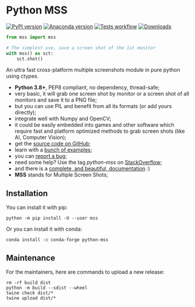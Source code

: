# Python MSS

[![PyPI version](https://badge.fury.io/py/mss.svg)](https://badge.fury.io/py/mss)
[![Anaconda version](https://anaconda.org/conda-forge/python-mss/badges/version.svg)](https://anaconda.org/conda-forge/python-mss)
[![Tests workflow](https://github.com/BoboTiG/python-mss/actions/workflows/tests.yml/badge.svg?branch=master)](https://github.com/BoboTiG/python-mss/actions/workflows/tests.yml)
[![Downloads](https://static.pepy.tech/personalized-badge/mss?period=total&units=international_system&left_color=black&right_color=orange&left_text=Downloads)](https://pepy.tech/project/mss)

```python
from mss import mss

# The simplest use, save a screen shot of the 1st monitor
with mss() as sct:
    sct.shot()
```

An ultra fast cross-platform multiple screenshots module in pure python using ctypes.

- **Python 3.8+**, PEP8 compliant, no dependency, thread-safe;
- very basic, it will grab one screen shot by monitor or a screen shot of all monitors and save it to a PNG file;
- but you can use PIL and benefit from all its formats (or add yours directly);
- integrate well with Numpy and OpenCV;
- it could be easily embedded into games and other software which require fast and platform optimized methods to grab screen shots (like AI, Computer Vision);
- get the [source code on GitHub](https://github.com/BoboTiG/python-mss);
- learn with a [bunch of examples](https://python-mss.readthedocs.io/examples.html);
- you can [report a bug](https://github.com/BoboTiG/python-mss/issues);
- need some help? Use the tag *python-mss* on [StackOverflow](https://stackoverflow.com/questions/tagged/python-mss);
- and there is a [complete, and beautiful, documentation](https://python-mss.readthedocs.io) :)
- **MSS** stands for Multiple Screen Shots;


## Installation

You can install it with pip:

```shell
python -m pip install -U --user mss
```

Or you can install it with conda:

```shell
conda install -c conda-forge python-mss
```

## Maintenance

For the maintainers, here are commands to upload a new release:

```shell
rm -rf build dist
python -m build --sdist --wheel
twine check dist/*
twine upload dist/*
```